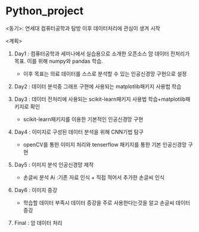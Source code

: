 # Python_project

<동기>: 연세대 컴퓨터공학과 탐방 이후 데이터처리에 관심이 생겨 시작

<계획>
1) Day1 : 컴퓨터공학과 세미나에서 실습용으로 소개한 오픈소스 암 데이터 전처리가 목표. 이를 위해 numpy와 pandas 학습.
   - 이후 목표는 의료 데이터를 스스로 분석할 수 있는 인공신경망 구현으로 설정

   
2) Day2 : 데이터 분석중 그래프 구현에 사용되는 matplotlib패키지 사용법 학습
3) Day3 : 데이터 전처리에 사용되는 scikit-learn패키지 사용법 학습+matplotlib패키지로 확인
   - scikit-learn패키지를 이용한 기본적인 인공신경망 구현
4) Day4 : 이미지로 구성된 데이터 분석을 위해 CNN기법 탐구
   - openCV를 통한 이미지 처리와 tenserflow 패키지를 통한 기본 인공신경망 구현
5) Day5 : 이미지 분석 인공신경망 제작
   - 손글씨 분석 Ai :기존 자료 인식 + 직접 적어서 추가한 손글씨 인식
6) Day6 : 이미지 증강
   - 학습할 데이터 부족시 데이터 증강을 주로 사용한다는것을 알고 손글씨 데이터 증강
7) Final : 암 데이터 처리
